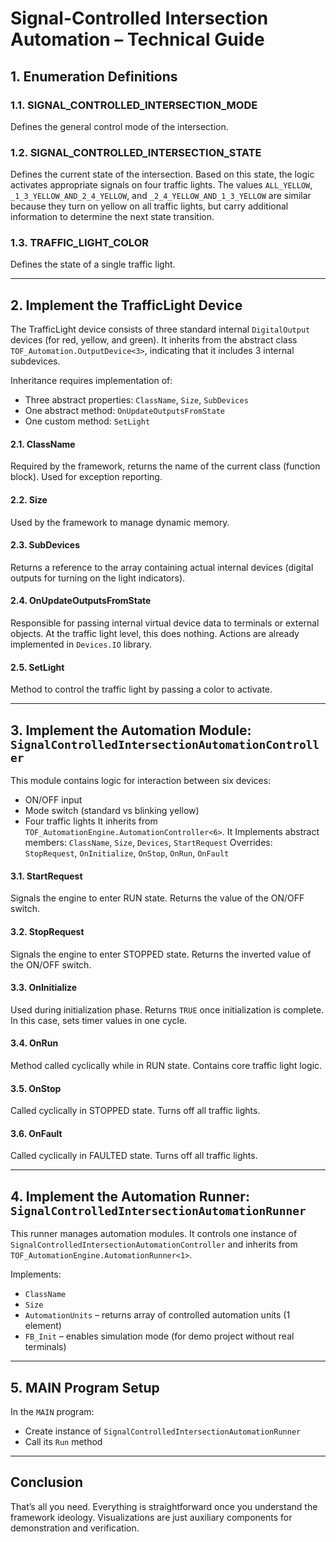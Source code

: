 # Signal-Controlled Intersection Automation – Technical Guide

## 1. Enumeration Definitions

### 1.1. SIGNAL_CONTROLLED_INTERSECTION_MODE  
Defines the general control mode of the intersection.

### 1.2. SIGNAL_CONTROLLED_INTERSECTION_STATE  
Defines the current state of the intersection. Based on this state, the logic activates appropriate signals on four traffic lights. 
The values `ALL_YELLOW`, `_1_3_YELLOW_AND_2_4_YELLOW`, and `_2_4_YELLOW_AND_1_3_YELLOW` are similar because they turn on yellow on all traffic lights, but carry additional information to determine the next state transition.

### 1.3. TRAFFIC_LIGHT_COLOR  
Defines the state of a single traffic light.

---

## 2. Implement the TrafficLight Device

The TrafficLight device consists of three standard internal `DigitalOutput` devices (for red, yellow, and green). It inherits from the abstract class `TOF_Automation.OutputDevice<3>`, indicating that it includes 3 internal subdevices.

Inheritance requires implementation of:
- Three abstract properties: `ClassName`, `Size`, `SubDevices`
- One abstract method: `OnUpdateOutputsFromState`
- One custom method: `SetLight`

#### 2.1. ClassName  
Required by the framework, returns the name of the current class (function block). Used for exception reporting.

#### 2.2. Size  
Used by the framework to manage dynamic memory.

#### 2.3. SubDevices  
Returns a reference to the array containing actual internal devices (digital outputs for turning on the light indicators).

#### 2.4. OnUpdateOutputsFromState  
Responsible for passing internal virtual device data to terminals or external objects. At the traffic light level, this does nothing. Actions are already implemented in `Devices.IO` library.

#### 2.5. SetLight  
Method to control the traffic light by passing a color to activate.

---

## 3. Implement the Automation Module: `SignalControlledIntersectionAutomationController`

This module contains logic for interaction between six devices:
  - ON/OFF input
  - Mode switch (standard vs blinking yellow)
  - Four traffic lights
It inherits from `TOF_AutomationEngine.AutomationController<6>`.
It Implements abstract members: `ClassName`, `Size`, `Devices`, `StartRequest`
Overrides: `StopRequest`, `OnInitialize`, `OnStop`, `OnRun`, `OnFault`

#### 3.1. StartRequest  
Signals the engine to enter RUN state. Returns the value of the ON/OFF switch.

#### 3.2. StopRequest  
Signals the engine to enter STOPPED state. Returns the inverted value of the ON/OFF switch.

#### 3.3. OnInitialize  
Used during initialization phase. Returns `TRUE` once initialization is complete. In this case, sets timer values in one cycle.

#### 3.4. OnRun  
Method called cyclically while in RUN state. Contains core traffic light logic.

#### 3.5. OnStop  
Called cyclically in STOPPED state. Turns off all traffic lights.

#### 3.6. OnFault
Called cyclically in FAULTED state. Turns off all traffic lights.

---

## 4. Implement the Automation Runner: `SignalControlledIntersectionAutomationRunner`

This runner manages automation modules. It controls one instance of `SignalControlledIntersectionAutomationController` and inherits from `TOF_AutomationEngine.AutomationRunner<1>`.

Implements:
- `ClassName`
- `Size`
- `AutomationUnits` – returns array of controlled automation units (1 element)
- `FB_Init` – enables simulation mode (for demo project without real terminals)

---

## 5. MAIN Program Setup

In the `MAIN` program:
- Create instance of `SignalControlledIntersectionAutomationRunner`
- Call its `Run` method

---

## Conclusion

That’s all you need. Everything is straightforward once you understand the framework ideology. Visualizations are just auxiliary components for demonstration and verification.
